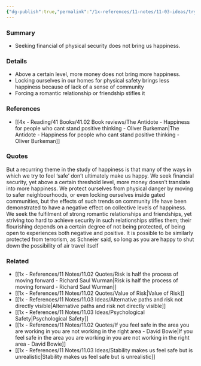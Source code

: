 ```yaml
---
{"dg-publish":true,"permalink":"/1x-references/11-notes/11-03-ideas/trying-to-feel-safe-does-not-bring-happiness/","title":"Trying to feel safe does not bring happiness","created":"2023-11-30T19:13:59.000+03:00","updated":"2024-02-14T20:18:21.803+03:00"}
---
```



### Summary
- Seeking financial of physical security does not bring us happiness.

### Details
- Above a certain level, more money does not bring more happiness.
- Locking ourselves in our homes for physical safety brings less happiness because of lack of a sense of community
- Forcing a romantic relationship or friendship stifles it

### References
- [[4x - Reading/41 Books/41.02 Book reviews/The Antidote - Happiness for people who cant stand positive thinking - Oliver Burkeman\|The Antidote - Happiness for people who cant stand positive thinking - Oliver Burkeman]]

### Quotes
But a recurring theme in the study of happiness is that many of the ways in which we try to feel ‘safe’ don’t ultimately make us happy. We seek financial security, yet above a certain threshold level, more money doesn’t translate into more happiness. We protect ourselves from physical danger by moving to safer neighbourhoods, or even locking ourselves inside gated communities, but the effects of such trends on community life have been demonstrated to have a negative effect on collective levels of happiness. We seek the fulfilment of strong romantic relationships and friendships, yet striving too hard to achieve security in such relationships stifles them; their flourishing depends on a certain degree of not being protected, of being open to experiences both negative and positive. It is possible to be similarly protected from terrorism, as Schneier said, so long as you are happy to shut down the possibility of air travel itself

### Related
- [[1x - References/11 Notes/11.02 Quotes/Risk is half the process of moving forward - Richard Saul Wurman\|Risk is half the process of moving forward - Richard Saul Wurman]]
- [[1x - References/11 Notes/11.02 Quotes/Value of Risk\|Value of Risk]]
- [[1x - References/11 Notes/11.03 Ideas/Alternative paths and risk not directly visible\|Alternative paths and risk not directly visible]]
- [[1x - References/11 Notes/11.03 Ideas/Psychological Safety\|Psychological Safety]]
- [[1x - References/11 Notes/11.02 Quotes/If you feel safe in the area you are working in you are not working in the right area - David Bowie\|If you feel safe in the area you are working in you are not working in the right area - David Bowie]]
- [[1x - References/11 Notes/11.03 Ideas/Stability makes us feel safe but is unrealistic\|Stability makes us feel safe but is unrealistic]]